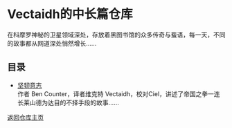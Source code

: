 # Vectaidh的中长篇仓库

在科摩罗神秘的卫星领域深处，存放着黑图书馆的众多传奇与蜚语，每一天，不同的故事都从网道深处悄然增长……

## 目录

- [坚韧意志](endeavourofwill)  
  作者 Ben Counter，译者维克特 Vectaidh，校对Ciel，讲述了帝国之拳一连长莱山德为达目的不择手段的故事……


[返回仓库主页](/CommorraghNotGomorrah/index)
